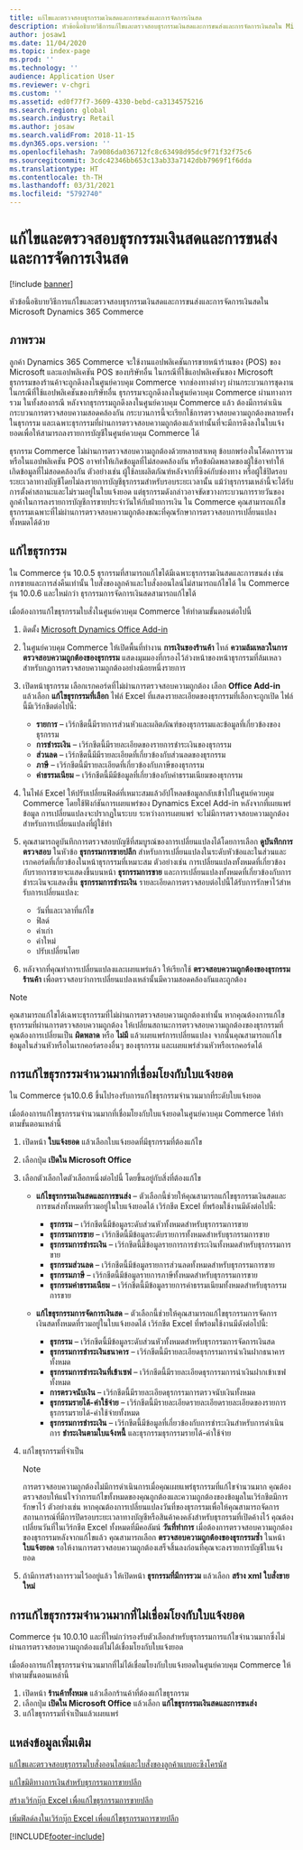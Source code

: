 ```yaml
---
title: แก้ไขและตรวจสอบธุรกรรมเงินสดและการขนส่งและการจัดการเงินสด
description: หัวข้อนี้อธิบายวิธีการแก้ไขและตรวจสอบธุรกรรมเงินสดและการขนส่งและการจัดการเงินสดใน Microsoft Dynamics 365 Commerce
author: josaw1
ms.date: 11/04/2020
ms.topic: index-page
ms.prod: ''
ms.technology: ''
audience: Application User
ms.reviewer: v-chgri
ms.custom: ''
ms.assetid: ed0f77f7-3609-4330-bebd-ca3134575216
ms.search.region: global
ms.search.industry: Retail
ms.author: josaw
ms.search.validFrom: 2018-11-15
ms.dyn365.ops.version: ''
ms.openlocfilehash: 7a9086da036712fc8c63498d95dc9f71f32f75c6
ms.sourcegitcommit: 3cdc42346bb653c13ab33a7142dbb7969f1f6dda
ms.translationtype: HT
ms.contentlocale: th-TH
ms.lasthandoff: 03/31/2021
ms.locfileid: "5792740"
---
```

# <a name="edit-and-audit-cash-and-carry-and-cash-management-transactions"></a>แก้ไขและตรวจสอบธุรกรรมเงินสดและการขนส่งและการจัดการเงินสด

[!include [banner](../includes/banner.md)]

หัวข้อนี้อธิบายวิธีการแก้ไขและตรวจสอบธุรกรรมเงินสดและการขนส่งและการจัดการเงินสดใน Microsoft Dynamics 365 Commerce

## <a name="overview"></a>ภาพรวม

ลูกค้า Dynamics 365 Commerce จะใช้งานแอปพลิเคชันการขายหน้าร้านของ (POS) ของ Microsoft และแอปพลิเคชัน POS ของบริษัทอื่น ในกรณีที่ใช้แอปพลิเคชันของ Microsoft ธุรกรรมของร้านค้าจะถูกดึงลงในศูนย์ควบคุม Commerce จากช่องทางต่างๆ ผ่านกระบวนการชุดงาน ในกรณีที่ใช้แอปพลิเคชันของบริษัทอื่น ธุรกรรมจะถูกดึงลงในศูนย์ควบคุม Commerce ผ่านทางการรวม ในทั้งสองกรณี หลังจากธุรกรรมถูกดึงลงในศูนย์ควบคุม Commerce แล้ว ต้องมีการดำเนินกระบวนการตรวจสอบความสอดคล้องกัน กระบวนการนี้จะเรียกใช้การตรวจสอบความถูกต้องหลายครั้งในธุรกรรม และเฉพาะธุรกรรมที่ผ่านการตรวจสอบความถูกต้องแล้วเท่านั้นที่จะมีการดึงลงในใบแจ้งยอดเพื่อให้สามารถลงรายการบัญชีในศูนย์ควบคุม Commerce ได้

ธุรกรรม Commerce ไม่ผ่านการตรวจสอบความถูกต้องด้วยหลายสาเหตุ ข้อบกพร่องในโค้ดการรวมหรือในแอปพลิเคชัน POS อาจทําให้เกิดข้อมูลที่ไม่สอดคล้องกัน หรือข้อผิดพลาดของผู้ใช้อาจทําให้เกิดข้อมูลที่ไม่สอดคล้องกัน ตัวอย่างเช่น ผู้ใช้ลบผลิตภัณฑ์หลังจากที่ซิงค์กับช่องทาง หรือผู้ใช้ปิดรอบระยะเวลาทางบัญชีโดยไม่ลงรายการบัญชีธุรกรรมสําหรับรอบระยะเวลานั้น แม้ว่าธุรกรรมเหล่านี้จะได้รับการตั้งค่าสถานะและไม่รวมอยู่ในใบแจ้งยอด แต่ธุรกรรมดังกล่าวอาจขัดขวางกระบวนการรายวันของลูกค้าในการลงรายการบัญชีการขายประจำวันให้กับฝ่ายการเงิน ใน Commerce คุณสามารถแก้ไขธุรกรรมเฉพาะที่ไม่ผ่านการตรวจสอบความถูกต้องขณะที่คุณรักษาการตรวจสอบการเปลี่ยนแปลงทั้งหมดได้ด้วย

## <a name="edit-transactions"></a>แก้ไขธุรกรรม

ใน Commerce รุ่น 10.0.5 ธุรกรรมที่สามารถแก้ไขได้มีเฉพาะธุรกรรมเงินสดและการขนส่ง เช่น การขายและการส่งคืนเท่านั้น ใบสั่งของลูกค้าและใบสั่งออนไลน์ไม่สามารถแก้ไขได้ ใน Commerce รุ่น 10.0.6 และใหม่กว่า ธุรกรรมการจัดการเงินสดสามารถแก้ไขได้

เมื่อต้องการแก้ไขธุรกรรมใบสั่งในศูนย์ควบคุม Commerce ให้ทําตามขั้นตอนต่อไปนี้

1. ติดตั้ง [Microsoft Dynamics Office Add-in](https://appsource.microsoft.com/product/office/WA104379629?tab=Overview)
1. ในศูนย์ควบคุม Commerce ให้เปิดพื้นที่ทํางาน **การเงินของร้านค้า** ไทล์ **ความล้มเหลวในการตรวจสอบความถูกต้องของธุรกรรม** แสดงมุมมองที่กรองไว้ล่วงหน้าของหน้าธุรกรรมที่ล้มเหลวสำหรับกฎการตรวจสอบความถูกต้องอย่างน้อยหนึ่งรายการ
1. เปิดหน้าธุรกรรม เลือกเรกคอร์ดที่ไม่ผ่านการตรวจสอบความถูกต้อง เลือก **Office Add-in** แล้วเลือก **แก้ไขธุรกรรมที่เลือก** ไฟล์ Excel ที่แสดงรายละเอียดของธุรกรรมที่เลือกจะถูกเปิด ไฟล์นี้มีเวิร์กชีตต่อไปนี้:

    - **รายการ** – เวิร์กชีตนี้มีรายการส่วนหัวและผลิตภัณฑ์ของธุรกรรมและข้อมูลที่เกี่ยวข้องของธุรกรรม
    - **การชำระเงิน** – เวิร์กชีตนี้มีรายละเอียดของรายการชำระเงินของธุรกรรม
    - **ส่วนลด** – เวิร์กชีตนี้มีมีรายละเอียดที่เกี่ยวข้องกับส่วนลดของธุรกรรม
    - **ภาษี** – เวิร์กชีตนี้มีรายละเอียดที่เกี่ยวข้องกับภาษีของธุรกรรม
    - **ค่าธรรมเนียม** – เวิร์กชีตนี้มีมีข้อมูลที่เกี่ยวข้องกับค่าธรรมเนียมของธุรกรรม

1. ในไฟล์ Excel ให้ปรับเปลี่ยนฟิลด์ที่เหมาะสมแล้วอัปโหลดข้อมูลกลับเข้าไปในศูนย์ควบคุม Commerce โดยใช้ฟังก์ชันการเผยแพร่ของ Dynamics Excel Add-in หลังจากที่เผยแพร่ข้อมูล การเปลี่ยนแปลงจะปรากฏในระบบ ระหว่างการเผยแพร่ จะไม่มีการตรวจสอบความถูกต้องสำหรับการเปลี่ยนแปลงที่ผู้ใช้ทำ
1. คุณสามารถดูบันทึกการตรวจสอบบัญชีที่สมบูรณ์ของการเปลี่ยนแปลงได้โดยการเลือก **ดูบันทึกการตรวจสอบ** ในหัวข้อ **ธุรกรรมการขายปลีก** สำหรับการเปลี่ยนแปลงในระดับหัวข้อและในส่วนและเรกคอร์ดที่เกี่ยวข้องในหน้าธุรกรรมที่เหมาะสม ตัวอย่างเช่น การเปลี่ยนแปลงทั้งหมดที่เกี่ยวข้องกับรายการขายจะแสดงขึ้นบนหน้า **ธุรกรรมการขาย** และการเปลี่ยนแปลงทั้งหมดที่เกี่ยวข้องกับการชําระเงินจะแสดงขึ้น **ธุรกรรมการชำระเงิน** รายละเอียดการตรวจสอบต่อไปนี้ได้รับการรักษาไว้สําหรับการเปลี่ยนแปลง:

    - วันที่และเวลาที่แก้ไข
    - ฟิลด์
    - ค่าเก่า
    - ค่าใหม่
    - ปรับเปลี่ยนโดย

1. หลังจากที่คุณทำการเปลี่ยนแปลงและเผยแพร่แล้ว ให้เรียกใช้ **ตรวจสอบความถูกต้องของธุรกรรมร้านค้า** เพื่อตรวจสอบว่าการเปลี่ยนแปลงเหล่านั้นมีความสอดคล้องกันและถูกต้อง

> [!NOTE]
> คุณสามารถแก้ไขได้เฉพาะธุรกรรมที่ไม่ผ่านการตรวจสอบความถูกต้องเท่านั้น หากคุณต้องการแก้ไขธุรกรรมที่ผ่านการตรวจสอบความถูกต้อง ให้เปลี่ยนสถานะการตรวจสอบความถูกต้องของธุรกรรมที่คุณต้องการเปลี่ยนเป็น **ผิดพลาด** หรือ **ไม่มี** แล้วเผยแพร่การเปลี่ยนแปลง จากนั้นคุณสามารถแก้ไขข้อมูลในส่วนหัวหรือในเรกคอร์ดรองอื่นๆ ของธุรกรรม และเผยแพร่ส่วนหัวหรือเรกคอร์ดได้

## <a name="bulk-edit-transactions-that-are-linked-to-a-statement"></a>การแก้ไขธุรกรรมจํานวนมากที่เชื่อมโยงกับใบแจ้งยอด

ใน Commerce รุ่น10.0.6 ขึ้นไปรองรับการแก้ไขธุรกรรมจำนวนมากที่ระดับใบแจ้งยอด

เมื่อต้องการแก้ไขธุรกรรมจํานวนมากที่เชื่อมโยงกับใบแจ้งยอดในศูนย์ควบคุม Commerce ให้ทําตามขั้นตอนเหล่านี้

1. เปิดหน้า **ใบแจ้งยอด** แล้วเลือกใบแจ้งยอดที่มีธุรกรรมที่ต้องแก้ไข
1. เลือกปุ่ม **เปิดใน Microsoft Office**
1. เลือกตัวเลือกใดตัวเลือกหนึ่งต่อไปนี้ โดยขึ้นอยู่กับสิ่งที่ต้องแก้ไข

    - **แก้ไขธุรกรรมเงินสดและการขนส่ง** – ตัวเลือกนี้ช่วยให้คุณสามารถแก้ไขธุรกรรมเงินสดและการขนส่งทั้งหมดที่รวมอยู่ในใบแจ้งยอดได้ เวิร์กชีต Excel ที่พร้อมใช้งานมีดังต่อไปนี้:

        - **ธุรกรรม** – เวิร์กชีตนี้มีข้อมูลระดับส่วนหัวทั้งหมดสำหรับธุรกรรมการขาย
        - **ธุรกรรมการขาย** – เวิร์กชีตนี้มีข้อมูลระดับรายการทั้งหมดสำหรับธุรกรรมการขาย
        - **ธุรกรรมการชำระเงิน** – เวิร์กชีตนี้มีข้อมูลรายการการชำระเงินทั้งหมดสำหรับธุรกรรมการขาย
        - **ธุรกรรมส่วนลด** – เวิร์กชีตนี้มีข้อมูลรายการส่วนลดทั้งหมดสำหรับธุรกรรมการขาย
        - **ธุรกรรมภาษี** – เวิร์กชีตนี้มีข้อมูลรายการภาษีทั้งหมดสำหรับธุรกรรมการขาย
        - **ธุรกรรมค่าธรรมเนียม** – เวิร์กชีตนี้มีข้อมูลรายการค่าธรรมเนียมทั้งหมดสำหรับธุรกรรมการขาย

    - **แก้ไขธุรกรรมการจัดการเงินสด** – ตัวเลือกนี้ช่วยให้คุณสามารถแก้ไขธุรกรรมการจัดการเงินสดทั้งหมดที่รวมอยู่ในใบแจ้งยอดได้ เวิร์กชีต Excel ที่พร้อมใช้งานมีดังต่อไปนี้:

        - **ธุรกรรม** – เวิร์กชีตนี้มีข้อมูลระดับส่วนหัวทั้งหมดสำหรับธุรกรรมการจัดการเงินสด
        - **ธุรกรรมการชำระเงินธนาคาร** – เวิร์กชีตนี้มีรายละเอียดธุรกรรมการนำเงินฝากธนาคารทั้งหมด
        - **ธุรกรรมการชำระเงินที่เข้าเซฟ** – เวิร์กชีตนี้มีรายละเอียดธุรกรรมการนำเงินฝากเข้าเซฟทั้งหมด
        - **การตรวจนับเงิน** – เวิร์กชีตนี้มีรายละเอียดธุรกรรมการตรวจนับเงินทั้งหมด
        - **ธุรกรรมรายได้-ค่าใช้จ่าย** – เวิร์กชีตนี้มีรายละเอียดรายละเอียดรายละเอียดของรายการธุรกรรมรายได้-ค่าใช้จ่ายทั้งหมด
        - **ธุรกรรมการชำระเงิน** – เวิร์กชีตนี้มีข้อมูลที่เกี่ยวข้องกับการชำระเงินสำหรับการดำเนินการ **ชำระเงินตามใบแจ้งหนี้** และธุรกรรมธุรกรรมรายได้-ค่าใช้จ่าย

1. แก้ไขธุรกรรมที่จําเป็น

    > [!NOTE]
    > การตรวจสอบความถูกต้องไม่มีการดำเนินการเมื่อคุณเผยแพร่ธุรกรรมที่แก้ไขจำนวนมาก คุณต้องตรวจสอบให้แน่ใจว่าการแก้ไขทั้งหมดของคุณถูกต้องและความถูกต้องของข้อมูลในเวิร์กชีตมีการรักษาไว้ ตัวอย่างเช่น หากคุณต้องการเปลี่ยนแปลงวันที่ของธุรกรรมเพื่อให้คุณสามารถจัดการสถานการณ์ที่มีการปิดรอบระยะเวลาทางบัญชีหรือสินค้าคงคลังสำหรับธุรกรรมที่เปิดค้างไว้ คุณต้องเปลี่ยนวันที่ในเวิร์กชีต Excel ทั้งหมดที่มีคอลัมน์ **วันที่ทำการ** เมื่อต้องการตรวจสอบความถูกต้องของธุรกรรมหลังจากแก้ไขแล้ว คุณสามารถเลือก **ตรวจสอบความถูกต้องของธุรกรรมซ้ำ** ในหน้า **ใบแจ้งยอด** รอให้งานการตรวจสอบความถูกต้องเสร็จสิ้นลงก่อนที่คุณจะลงรายการบัญชีใบแจ้งยอด

1. ถ้ามีการสร้างการรวมไว้ออยู่แล้ว ให้เปิดหน้า **ธุรกรรมที่มีการรวม** แล้วเลือก **สร้าง xml ใบสั่งขายใหม่**

## <a name="bulk-edit-transactions-that-arent-linked-to-a-statement"></a>การแก้ไขธุรกรรมจํานวนมากที่ไม่เชื่อมโยงกับใบแจ้งยอด

Commerce รุ่น 10.0.10 และที่ใหม่กว่ารองรับตัวเลือกสำหรับธุรกรรมการแก้ไขจำนวนมากซึ่งไม่ผ่านการตรวจสอบความถูกต้องแต่ไม่ได้เชื่อมโยงกับใบแจ้งยอด

เมื่อต้องการแก้ไขธุรกรรมจํานวนมากที่ไม่ได้เชื่อมโยงกับใบแจ้งยอดในศูนย์ควบคุม Commerce ให้ทําตามขั้นตอนเหล่านี้

1. เปิดหน้า **ร้านค้าทั้งหมด** แล้วเลือกร้านค้าที่ต้องแก้ไขธุรกรรม
1. เลือกปุ่ม **เปิดใน Microsoft Office** แล้วเลือก **แก้ไขธุรกรรมเงินสดและการขนส่ง**
1. แก้ไขธุรกรรมที่จำเป็นแล้วเผยแพร่

## <a name="additional-resources"></a>แหล่งข้อมูลเพิ่มเติม

[แก้ไขและตรวจสอบธุรกรรมใบสั่งออนไลน์และใบสั่งของลูกค้าแบบอะซิงโครนัส](edit-order-trans.md)

[แก้ไขมิติทางการเงินสำหรับธุรกรรมการขายปลีก](edit-financial-dim.md)

[สร้างเวิร์กบุ๊ก Excel เพื่อแก้ไขธุรกรรมการขายปลีก](create-excel-edit.md)

[เพิ่มฟิลด์ลงในเวิร์กบุ๊ก Excel เพื่อแก้ไขธุรกรรมการขายปลีก](add-fields-excel.md)


[!INCLUDE[footer-include](../includes/footer-banner.md)]